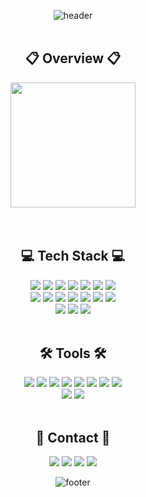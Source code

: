 <div align="center">
    
![header](https://capsule-render.vercel.app/api?type=cylinder&color=00A9FF&height=100&section=header&text=Welcome%20to%20Seungzzok's%20Github!&fontSize=30&fontColor=ffffff&animation=fadeIn)
<br>
<br>

## 📋 Overview 📋
<img height="200px" src="https://github-readme-stats.vercel.app/api?username=seungzzok&show_icons=true&theme=default"/>
<br>
<br>
<br>

## 💻 Tech Stack 💻
<img src="https://img.shields.io/badge/React-61DAFB?style=flat&logo=react&logoColor=white"/>
<img src="https://img.shields.io/badge/Next-000000?style=flat&logo=nextdotjs&logoColor=white"/>
<img src="https://img.shields.io/badge/HTML-E34F26?style=flat&logo=HTML5&logoColor=white"/>
<img src="https://img.shields.io/badge/CSS-1572B6?style=flat&logo=CSS3&logoColor=white"/>
<img src="https://img.shields.io/badge/JavaScript-F7DF1E?style=flat&logo=JavaScript&logoColor=white"/> 
<img src="https://img.shields.io/badge/TypeScript-3178C6?style=flat&logo=TypeScript&logoColor=white"/> 
<img src="https://img.shields.io/badge/Kotlin-7F52FF?style=flat&logo=kotlin&logoColor=white"/> 
<br>

<img src="https://img.shields.io/badge/StyledComponents-DB7093?style=flat&logo=StyledComponents&logoColor=white"/>  
<img src="https://img.shields.io/badge/Tailwind-06B6D4?style=flat&logo=TailwindCSS&logoColor=white"/> 
<img src="https://img.shields.io/badge/Recoil-0075EB?style=flat&logo=Recoil&logoColor=white"/> 
<img src="https://img.shields.io/badge/Axios-5A29E4?style=flat&logo=axios&logoColor=white"/> 
<img src="https://img.shields.io/badge/Graphql-E10098?style=flat&logo=graphql&logoColor=white"/> 
<img src="https://img.shields.io/badge/Npm-CB3837?style=flat&logo=npm&logoColor=white"/> 
<img src="https://img.shields.io/badge/Yarn-2C8EBB?style=flat&logo=yarn&logoColor=white"/> 
<br>

<img src="https://img.shields.io/badge/ESLint-4B32C3?style=flat&logo=ESLint&logoColor=white"/> 
<img src="https://img.shields.io/badge/Prettier-F7B93E?style=flat&logo=prettier&logoColor=white"/> 
<img src="https://img.shields.io/badge/Vercel-000000?style=flat&logo=vercel&logoColor=white"/> 
<br>
<br>

## 🛠️ Tools 🛠️
<img src="https://img.shields.io/badge/Git-F05032?style=flat&logo=git&logoColor=white">
<img src="https://img.shields.io/badge/Github-181717?style=flat&logo=github&logoColor=white">
<img src="https://img.shields.io/badge/GitLab-FC6D26?style=flat&logo=GitLab&logoColor=white">
<img src="https://img.shields.io/badge/Notion-000000?style=flat&logo=notion&logoColor=white">
<img src="https://img.shields.io/badge/Discord-5865F2?style=flat&logo=Discord&logoColor=white">
<img src="https://img.shields.io/badge/Slack-4A154B?style=flat&logo=Slack&logoColor=white">
<img src="https://img.shields.io/badge/Figma-F24E1E?style=flat&logo=figma&logoColor=white">
<img src="https://img.shields.io/badge/Swagger-85EA2D?style=flat-square&logo=Swagger&logoColor=white"/> 
<br>

<img src="https://img.shields.io/badge/Visual Studio Code-007ACC?style=flat&logo=Visual%20Studio%20Code&logoColor=white">
<img src="https://img.shields.io/badge/Android Studio-3DDC84?style=flat&logo=Android Studio&logoColor=white">
<br>
<br>


## 💌 Contact 💌
<a href="mailto:kimmyunghwan0314@gmail.com"><img src="https://img.shields.io/badge/Gmail-d14836?style=flat&logo=Gmail&logoColor=white&link=mailto:tokykj515@gmail.com"/></a>
<a href="mailto:ki2684@naver.com"><img src="https://img.shields.io/badge/Naver-03C75A?style=flat&logo=Naver&logoColor=white&link=mailto:tokykj515@naver.com"/></a>
<img src="https://img.shields.io/badge/KakaoTalk-FFCD00?style=flat&logoColor=white&logo=KakaoTalk">
<a href="https://www.instagram.com/s_h0o0ni"><img src="https://img.shields.io/badge/Instagram-E4405F?style=flat&logo=Instagram&logoColor=white"></a>

![footer](https://capsule-render.vercel.app/api?type=Waving&color=00A9FF&height=80&section=footer)

</div>
